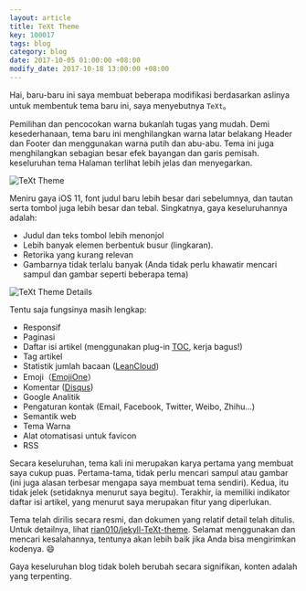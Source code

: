 ```yaml
---
layout: article
title: TeXt Theme
key: 100017
tags: blog
category: blog
date: 2017-10-05 01:00:00 +08:00
modify_date: 2017-10-18 13:00:00 +08:00
---
```


Hai, baru-baru ini saya membuat beberapa modifikasi berdasarkan aslinya untuk membentuk tema baru ini, saya menyebutnya `TeXt`。

Pemilihan dan pencocokan warna bukanlah tugas yang mudah. ​​Demi kesederhanaan, tema baru ini menghilangkan warna latar belakang Header dan Footer dan menggunakan warna putih dan abu-abu. Tema ini juga menghilangkan sebagian besar efek bayangan dan garis pemisah. keseluruhan tema Halaman terlihat lebih jelas dan menyegarkan.

![TeXt Theme](https://raw.githubusercontent.com/rian010/jekyll-TeXt-theme/master/screenshots/TeXt-home.png)


Meniru gaya iOS 11, font judul baru lebih besar dari sebelumnya, dan tautan serta tombol juga lebih besar dan tebal. Singkatnya, gaya keseluruhannya adalah:

- Judul dan teks tombol lebih menonjol
- Lebih banyak elemen berbentuk busur (lingkaran).
- Retorika yang kurang relevan
- Gambarnya tidak terlalu banyak (Anda tidak perlu khawatir mencari sampul dan gambar seperti beberapa tema)

<!--more-->

![TeXt Theme Details](https://raw.githubusercontent.com/rian010/jekyll-TeXt-theme/master/screenshots/TeXt-details.png)

Tentu saja fungsinya masih lengkap:

- Responsif
- Paginasi
- Daftar isi artikel (menggunakan plug-in [TOC](http://projects.jga.me/toc/), kerja bagus!)
- Tag artikel
- Statistik jumlah bacaan ([LeanCloud](https://leancloud.cn/))
- Emoji（[EmojiOne](https://www.emojione.com/)）
- Komentar ([Disqus](https://disqus.com/))
- Google Analitik
- Pengaturan kontak (Email, Facebook, Twitter, Weibo, Zhihu...)
- Semantik web
- Tema Warna
- Alat otomatisasi untuk favicon
- RSS

Secara keseluruhan, tema kali ini merupakan karya pertama yang membuat saya cukup puas. Pertama-tama, tidak perlu mencari sampul atau gambar (ini juga alasan terbesar mengapa saya membuat tema sendiri). Kedua, itu tidak jelek (setidaknya menurut saya begitu). Terakhir, ia memiliki indikator daftar isi artikel, yang menurut saya merupakan fitur yang diperlukan.

Tema telah dirilis secara resmi, dan dokumen yang relatif detail telah ditulis. Untuk detailnya, lihat [rian010/jekyll-TeXt-theme](https://github.com/rian010/jekyll-TeXt-theme). Selamat menggunakan dan mencari kesalahannya, tentunya akan lebih baik jika Anda bisa mengirimkan kodenya. :smile:

Gaya keseluruhan blog tidak boleh berubah secara signifikan, konten adalah yang terpenting.
